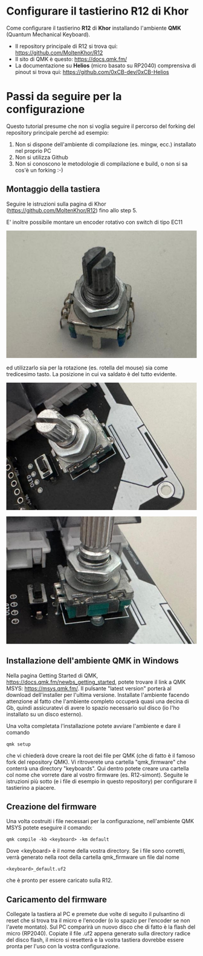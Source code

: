 # Configurare il tastierino R12 di Khor
Come configurare il tastierino **R12** di **Khor** installando l'ambiente **QMK** (Quantum Mechanical Keyboard).

 - Il repository principale di R12 si trova qui: https://github.com/MoltenKhor/R12
 - Il sito di QMK è questo: https://docs.qmk.fm/
 - La documentazione su **Helios** (micro basato su RP2040) comprensiva di pinout si trova qui:
   https://github.com/0xCB-dev/0xCB-Helios

# Passi da seguire per la configurazione
Questo tutorial presume che non si voglia seguire il percorso del forking del repository principale perché ad esempio:
 1. Non si dispone dell'ambiente di compilazione (es. mingw, ecc.) installato nel proprio PC
 2. Non si utilizza Github
 3. Non si conoscono le metodologie di compilazione e build, o non si sa cos'è un forking :-)

## Montaggio della tastiera

Seguire le istruzioni sulla pagina di Khor (https://github.com/MoltenKhor/R12) fino allo step 5.

E' inoltre possibile montare un encoder rotativo con switch di tipo EC11 

![encoder ec11](images/encoder_ec11.jpg)

ed utilizzarlo sia per la rotazione (es. rotella del mouse) sia come tredicesimo tasto. La posizione in cui va saldato è del tutto evidente.

![encoder 1](images/encoder1.jpg)

![encoder 2](images/encoder2.jpg)


## Installazione dell'ambiente QMK in Windows
Nella pagina Getting Started di QMK, https://docs.qmk.fm/newbs_getting_started, potete trovare il link a QMK MSYS: https://msys.qmk.fm/. Il pulsante "latest version" porterà al download dell'installer per l'ultima versione.
Installate l'ambiente facendo attenzione al fatto che l'ambiente completo occuperà quasi una decina di Gb, quindi assicuratevi di avere lo spazio necessario sul disco (io l'ho installato su un disco esterno).

Una volta completata l'installazione potete avviare l'ambiente e dare il comando

    qmk setup

che vi chiederà dove creare la root dei file per QMK (che di fatto è il famoso fork del repository QMK).
Vi ritroverete una cartella "qmk_firmware" che conterrà una directory "keyboards". Qui dentro potete creare una cartella col nome che vorrete dare al vostro firmware (es. R12-simont). Seguite le istruzioni più sotto (e i file di esempio in questo repository) per configurare il tastierino a piacere.

## Creazione del firmware
Una volta costruiti i file necessari per la configurazione, nell'ambiente QMK MSYS potete eseguire il comando:

    qmk compile -kb <keyboard> -km default
Dove \<keyboard> è il nome della vostra directory.
Se i file sono corretti, verrà generato nella root della cartella qmk_firmware un file dal nome

    <keyboard>_default.uf2
 che è pronto per essere caricato sulla R12.
 ## Caricamento del firmware
 Collegate la tastiera al PC e premete due volte di seguito il pulsantino di reset che si trova tra il micro e l'encoder (o lo spazio per l'encoder se non l'avete montato). Sul PC comparirà un nuovo disco che di fatto è la flash del micro (RP2040). Copiate il file .uf2 appena generato sulla directory radice del disco flash, il micro si resetterà e la vostra tastiera dovrebbe essere pronta per l'uso con la vostra configurazione.
